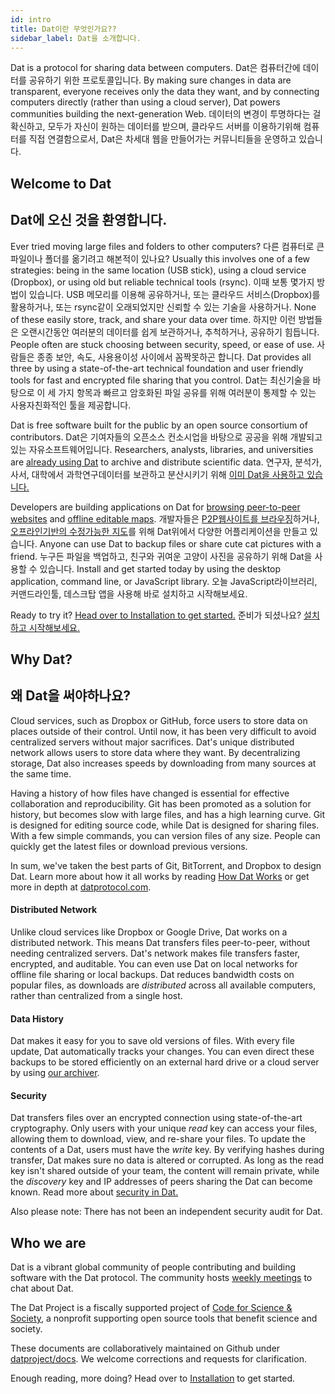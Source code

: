 ```yaml
---
id: intro
title: Dat이란 무엇인가요??
sidebar_label: Dat을 소개합니다.
---
```


Dat is a protocol for sharing data between computers.
Dat은 컴퓨터간에 데이터를 공유하기 위한 프로토콜입니다.
By making sure changes in data are transparent, everyone receives only the data they want, and by connecting computers directly (rather than using a cloud server), Dat powers communities building the next-generation Web.
데이터의 변경이 투명하다는 걸 확신하고, 모두가 자신이 원하는 데이터를 받으며, 클라우드 서버를 이용하기위해 컴퓨터를 직접 연결함으로서, Dat은 차세대 웹을 만들어가는 커뮤니티들을 운영하고 있습니다.

## Welcome to Dat
## Dat에 오신 것을 환영합니다.

Ever tried moving large files and folders to other computers?
다른 컴퓨터로 큰 파일이나 폴더를 옮기려고 해본적이 있나요?
Usually this involves one of a few strategies: being in the same location (USB stick), using a cloud service (Dropbox), or using old but reliable technical tools (rsync).
이때 보통 몇가지 방법이 있습니다. USB 메모리를 이용해 공유하거나, 또는 클라우드 서비스(Dropbox)를 활용하거나, 또는 rsync같이 오래되었지만 신뢰할 수 있는 기술을 사용하거나.
None of these easily store, track, and share your data over time.
하지만 이런 방법들은 오랜시간동안 여러분의 데이터를 쉽게 보관하거나, 추척하거나, 공유하기 힘듭니다.
People often are stuck choosing between security, speed, or ease of use.
사람들은 종종 보안, 속도, 사용용이성 사이에서 꼼짝못하곤 합니다.
Dat provides all three by using a state-of-the-art technical foundation and user friendly tools for fast and encrypted file sharing that you control.
Dat는 최신기술을 바탕으로 이 세 가지 항목과 빠르고 암호화된 파일 공유를 위해 여러분이 통제할 수 있는 사용자친화적인 툴을 제공합니다.

Dat is free software built for the public by an open source consortium of contributors.
Dat은 기여자들의 오픈소스 컨소시업을 바탕으로 공공을 위해 개발되고 있는 자유소프트웨어입니다.
Researchers, analysts, libraries, and universities are [already using Dat](https://www.nytimes.com/2017/03/06/science/donald-trump-data-rescue-science.html) to archive and distribute scientific data.
연구자, 분석가, 사서, 대학에서 과학연구데이터를 보관하고 분산시키기 위해 [이미 Dat을 사용하고 있습니다.](https://www.nytimes.com/2017/03/06/science/donald-trump-data-rescue-science.html)

Developers are building applications on Dat for [browsing peer-to-peer websites](https://beakerbrowser.com) and [offline editable maps](https://www.digital-democracy.org/blog/update-from-the-ecuadorian-amazon/).
개발자들은 [P2P웹사이트를 브라우징](https://beakerbrowser.com)하거나, [오프라인기반의 수정가능한 지도](https://www.digital-democracy.org/blog/update-from-the-ecuadorian-amazon/)를 위해 Dat위에서 다양한 어플리케이션을 만들고 있습니다.
Anyone can use Dat to backup files or share cute cat pictures with a friend.
누구든 파일을 백업하고, 친구와 귀여운 고양이 사진을 공유하기 위해 Dat을 사용할 수 있습니다.
Install and get started today by using the desktop application, command line, or JavaScript library.
오늘 JavaScript라이브러리, 커맨드라인툴, 데스크탑 앱을 사용해 바로 설치하고 시작해보세요.

Ready to try it?
[Head over to Installation to get started.](getting-started-installation.md)
준비가 되셨나요?
[설치하고 시작해보세요.](getting-started-installation.md)

## Why Dat?
## 왜 Dat을 써야하나요?

Cloud services, such as Dropbox or GitHub, force users to store data on places outside of their control.
Until now, it has been very difficult to avoid centralized servers without major sacrifices.
Dat's unique distributed network allows users to store data where they want.
By decentralizing storage, Dat also increases speeds by downloading from many sources at the same time.

Having a history of how files have changed is essential for effective collaboration and reproducibility.
Git has been promoted as a solution for history, but becomes slow with large files, and has a high learning curve.
Git is designed for editing source code, while Dat is designed for sharing files.
With a few simple commands, you can version files of any size.
People can quickly get the latest files or download previous versions.

In sum, we've taken the best parts of Git, BitTorrent, and Dropbox to design Dat.
Learn more about how it all works by reading [How Dat Works](https://datprotocol.github.io/how-dat-works) or get more in depth at [datprotocol.com](https://datprotocol.com).

#### Distributed Network

Unlike cloud services like Dropbox or Google Drive, Dat works on a distributed network.
This means Dat transfers files peer-to-peer, without needing centralized servers.
Dat's network makes file transfers faster, encrypted, and auditable.
You can even use Dat on local networks for offline file sharing or local backups.
Dat reduces bandwidth costs on popular files, as downloads are *distributed* across all available computers, rather than centralized from a single host.

#### Data History

Dat makes it easy for you to save old versions of files.
With every file update, Dat automatically tracks your changes.
You can even direct these backups to be stored efficiently on an external hard drive or a cloud server by using [our archiver](usingdat-server.md).

#### Security

Dat transfers files over an encrypted connection using state-of-the-art cryptography.
Only users with your unique *read* key can access your files, allowing them to download, view, and re-share your files.
To update the contents of a Dat, users must have the *write* key.
By verifying hashes during transfer, Dat makes sure no data is altered or corrupted.
As long as the read key isn't shared outside of your team, the content will remain private, while the *discovery* key and IP addresses of peers sharing the Dat can become known.
Read more about [security in Dat.](learn-more-security.md)

Also please note: There has not been an independent security audit for Dat.

## Who we are

Dat is a vibrant global community of people contributing and building software with the Dat protocol.
The community hosts [weekly meetings](https://comm-comm.datproject.org/) to chat about Dat.

The Dat Project is a fiscally supported project of [Code for Science & Society](https://codeforscience.org), a nonprofit supporting open source tools that benefit science and society. 

These documents are collaboratively maintained on Github under [datproject/docs](https://github.com/datproject/docs).
We welcome corrections and requests for clarification.

Enough reading, more doing?
Head over to [Installation](getting-started-installation.md) to get started.
